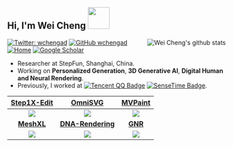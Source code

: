 
<h2> Hi, I'm Wei Cheng <img src="https://media.giphy.com/media/mGcNjsfWAjY5AEZNw6/giphy.gif" width="50"></h2>

<a href="#wchengaa-title">
  <img align="right" src="https://github-readme-stats.vercel.app/api?username=wchengaa&show_icons=true&include_all_commits=true&theme=buefy&hide_border=true" alt="Wei Cheng's github stats" />
</a>


[![Twitter: wchengad](https://img.shields.io/twitter/follow/wchengad?style=social)](https://twitter.com/wchengad)
[![GitHub wchengad](https://img.shields.io/github/followers/wchengad?label=follow&style=social)](https://github.com/wchengad)
[![Home](https://img.shields.io/badge/Home%20Page-ceb15a?labelColor=ceb15a&logo=homeadvisor&logoColor=white)](https://wchengad.github.io/)
[![Google Scholar](https://img.shields.io/badge/Google%20Scholar-4285F4?logo=google-scholar&logoColor=white)](https://scholar.google.com.hk/citations?user=OC8eBkYAAAAJ&hl=en)

- Researcher at StepFun, Shanghai, China.
- Working on **Personalized Generation**, **3D Generative AI**, **Digital Human and Neural Rendering**.
- Previously, I worked at [![Tencent QQ Badge](https://img.shields.io/badge/Tencent-1EBAFC?logo=tencentqq&logoColor=fff&style=for-the-badge)](https://www.tencent.com/en-us/) [![SenseTime Badge](https://img.shields.io/badge/SeneseTime-red?logo=apachesuperset&logoColor=fff&style=for-the-badge)](https://www.sensetime.com/en).

| [**Step1X-Edit**](https://github.com/stepfun-ai/Step1X-Edit) | [**OmniSVG**](https://omnisvg.github.io/) | [**MVPaint**](https://mvpaint.github.io/) |
| :--------------------------------------------------------------------------------------------------------------: | :--------------------------------------------------------------------------------------------------------------: | :--------------------------------------------------------------------------------------------------------------: |
| <image src="./assets/Step1X-Edit.gif" /> | <image src="./assets/OmniSVG.gif" /> | <image src="https://github.com/user-attachments/assets/fe4dbac2-10fa-4183-8276-81a1b5c65811" /> |
| [**MeshXL**](https://github.com/OpenMeshLab/MeshXL) | [**DNA-Rendering**](https://dna-rendering.github.io/) | [**GNR**](https://github.com/generalizable-neural-performer/gnr) |
| <image src="https://github.com/user-attachments/assets/4833026d-bde4-4cf6-9681-1904ede2f87e" /> | <image src="https://github.com/user-attachments/assets/cba869f4-2c28-432d-a459-f9531b4ab08b" /> | <image src="https://github.com/user-attachments/assets/6e776475-c5a3-42a5-8a61-e28c5bccaed5" /> |
